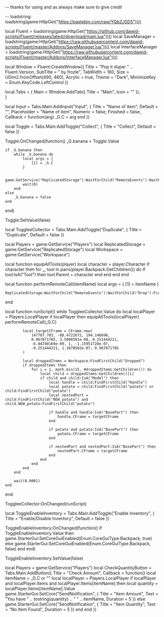 -- thanks for using and as always make sure to give credit

-- loadstring: loadstring(game:HttpGet("https://pastebin.com/raw/YQbZJSD5"))()



local Fluent = loadstring(game:HttpGet("https://github.com/dawid-scripts/Fluent/releases/latest/download/main.lua"))()
local SaveManager = loadstring(game:HttpGet("https://raw.githubusercontent.com/dawid-scripts/Fluent/master/Addons/SaveManager.lua"))()
local InterfaceManager = loadstring(game:HttpGet("https://raw.githubusercontent.com/dawid-scripts/Fluent/master/Addons/InterfaceManager.lua"))()

local Window = Fluent:CreateWindow({
    Title = "Pop it duper    " .. Fluent.Version,
    SubTitle = "            by frozle",
    TabWidth = 160,
    Size = UDim2.fromOffset(490, 460),
    Acrylic = true,
    Theme = "Dark",
    MinimizeKey = Enum.KeyCode.LeftControl
})

local Tabs = {
    Main = Window:AddTab({ Title = "Main", Icon = "" }),   
}

local Input = Tabs.Main:AddInput("Input", {
    Title = "Name of item",
    Default = "",
    Placeholder = "Name of item",
    Numeric = false,
    Finished = false,
    Callback = function(arg)
        _G.C = arg
    end
})

local Toggle = Tabs.Main:AddToggle("Collect", { Title = "Collect", Default = false })

Toggle:OnChanged(function()
    _G.banana = Toggle.Value

    if _G.banana then
        while _G.banana do
            local args = {
                [1] = _G.C
            }

            game:GetService("ReplicatedStorage"):WaitForChild("RemoteEvents"):WaitForChild("Equip"):FireServer(unpack(args))
            wait(0)
        end
    else
        _G.banana = false
    end
end)

Toggle:SetValue(false)

local ToggleeCollector = Tabs.Main:AddToggle("Duplicate", { Title = "Duplicate", Default = false })

local Players = game:GetService("Players")
local ReplicatedStorage = game:GetService("ReplicatedStorage")
local Workspace = game:GetService("Workspace")

local function equipAllTools(player)
    local character = player.Character
    if character then
        for _, tool in pairs(player.Backpack:GetChildren()) do
            if tool:IsA("Tool") then
                tool.Parent = character
            end
        end
    end
end

local function performRemoteCall(itemName)
    local args = {
        [1] = itemName
    }

    ReplicatedStorage:WaitForChild("RemoteEvents"):WaitForChild("Drop"):FireServer(unpack(args))
end

local function runScript()
    while ToggleeCollector.Value do
        local localPlayer = Players.LocalPlayer
        if localPlayer then
            equipAllTools(localPlayer)
            performRemoteCall(_G.C)

            local targetCFrame = CFrame.new(
                147707.703, -88.4722672, 194.146698,
                0.967871785, 3.5008501e-08, 0.251444221,
                -6.04740169e-09, 1, -1.15951728e-07,
                -0.251444221, 1.1070582e-07, 0.967871785
            )

            local droppedItems = Workspace:FindFirstChild("Dropped")
            if droppedItems then
                for i = 1, math.min(15, #droppedItems:GetChildren()) do
                    local child = droppedItems:GetChildren()[i]
                    if child and child:IsA("Model") then
                        local handle = child:FindFirstChild("Handle")
                        local patato = child:FindFirstChild("patato") or child:FindFirstChild("potato")
                        local nestedPart = child:FindFirstChild("NEW_potato") and child.NEW_potato:FindFirstChild("potato")

                        if handle and handle:IsA("BasePart") then
                            handle.CFrame = targetCFrame
                        end

                        if patato and patato:IsA("BasePart") then
                            patato.CFrame = targetCFrame
                        end

                        if nestedPart and nestedPart:IsA("BasePart") then
                            nestedPart.CFrame = targetCFrame
                        end
                    end
                end
            end
        end

        wait(0.0001)
    end
end

ToggleeCollector:OnChanged(runScript)


local ToggleEnableInventory = Tabs.Main:AddToggle("Enable Inventory", { Title = "Enable/Disable Inventory", Default = false })
 
ToggleEnableInventory:OnChanged(function()
    if ToggleEnableInventory.Value then
        game.StarterGui:SetCoreGuiEnabled(Enum.CoreGuiType.Backpack, true)
    else
        game.StarterGui:SetCoreGuiEnabled(Enum.CoreGuiType.Backpack, false)
    end
end)
 
ToggleEnableInventory:SetValue(false)


local Players = game:GetService("Players")
local CheckQuantityButton = Tabs.Main:AddButton({
    Title = "Check Amount",
    Callback = function()
        local itemName = _G.C or ""
        local localPlayer = Players.LocalPlayer
        if localPlayer and localPlayer.Items and localPlayer.Items[itemName] then
            local quantity = localPlayer.Items[itemName].Value
            game.StarterGui:SetCore("SendNotification", {
                Title = "Item Amount",
                Text = "You have " .. tostring(quantity) .. " " .. itemName,
                Duration = 5
            })
        else
            game.StarterGui:SetCore("SendNotification", {
                Title = "Item Quantity",
                Text = "No Item Found",
                Duration = 5
            })
        end
    end
})
